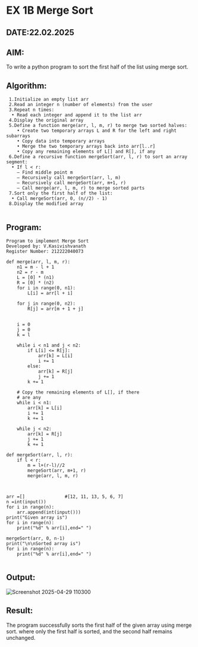 # EX 1B Merge Sort
## DATE:22.02.2025

## AIM:
To write a python program to sort the first half of the list using merge sort.

## Algorithm:
```
 1.Initialize an empty list arr
 2.Read an integer n (number of elements) from the user
 3.Repeat n times:
  • Read each integer and append it to the list arr
 4.Display the original array
 5.Define a function merge(arr, l, m, r) to merge two sorted halves:
    • Create two temporary arrays L and R for the left and right subarrays
    • Copy data into temporary arrays
    • Merge the two temporary arrays back into arr[l..r]
    • Copy any remaining elements of L[] and R[], if any
 6.Define a recursive function mergeSort(arr, l, r) to sort an array segment:
  • If l < r:
    – Find middle point m
    – Recursively call mergeSort(arr, l, m)
    – Recursively call mergeSort(arr, m+1, r)
    – Call merge(arr, l, m, r) to merge sorted parts
 7.Sort only the first half of the list:
  • Call mergeSort(arr, 0, (n//2) - 1)
 8.Display the modified array
  
```
## Program:
```
Program to implement Merge Sort
Developed by: V.Kasivishvanath
Register Number: 212222040073

def merge(arr, l, m, r):
    n1 = m - l + 1
    n2 = r - m
    L = [0] * (n1)
    R = [0] * (n2)
    for i in range(0, n1):
        L[i] = arr[l + i]
 
    for j in range(0, n2):
        R[j] = arr[m + 1 + j]
 

    i = 0     
    j = 0     
    k = l     
 
    while i < n1 and j < n2:
        if L[i] <= R[j]:
            arr[k] = L[i]
            i += 1
        else:
            arr[k] = R[j]
            j += 1
        k += 1
 
    # Copy the remaining elements of L[], if there
    # are any
    while i < n1:
        arr[k] = L[i]
        i += 1
        k += 1
 
    while j < n2:
        arr[k] = R[j]
        j += 1
        k += 1

def mergeSort(arr, l, r):
    if l < r:
        m = l+(r-l)//2
        mergeSort(arr, m+1, r)
        merge(arr, l, m, r)
 
 

arr =[]               #[12, 11, 13, 5, 6, 7]
n =int(input())
for i in range(n):
    arr.append(int(input()))
print("Given array is")
for i in range(n):
    print("%d" % arr[i],end=" ")
 
mergeSort(arr, 0, n-1)
print("\n\nSorted array is")
for i in range(n):
    print("%d" % arr[i],end=" ")
 
```
## Output:

![Screenshot 2025-04-29 110300](https://github.com/user-attachments/assets/75c8bd61-dc76-4d03-a607-82483fb2a918)

## Result:
The program successfully sorts the first half of the given array using merge sort. where only the first half is sorted, and the second half remains unchanged.
